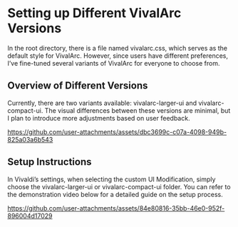 # Setting up Different VivalArc Versions

In the root directory, there is a file named vivalarc.css, which serves as the default style for VivalArc. However, since users have different preferences, I’ve fine-tuned several variants of VivalArc for everyone to choose from.

## Overview of Different Versions

Currently, there are two variants available: vivalarc-larger-ui and vivalarc-compact-ui. The visual differences between these versions are minimal, but I plan to introduce more adjustments based on user feedback.

https://github.com/user-attachments/assets/dbc3699c-c07a-4098-949b-825a03a6b543

## Setup Instructions
In Vivaldi’s settings, when selecting the custom UI Modification, simply choose the vivalarc-larger-ui or vivalarc-compact-ui folder. You can refer to the demonstration video below for a detailed guide on the setup process.

https://github.com/user-attachments/assets/84e80816-35bb-46e0-952f-896004d17029
